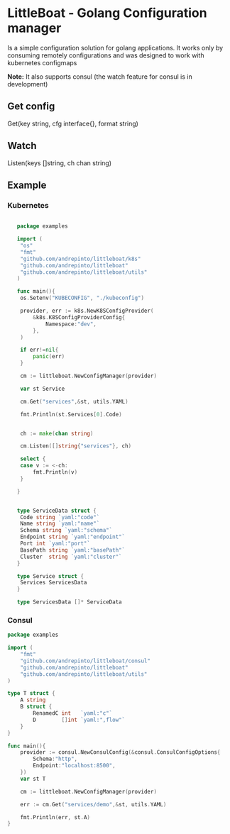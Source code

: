 # LittleBoat - Golang Configuration manager

Is a simple configuration solution for golang applications. It works only by consuming remotely configurations and was designed to work with kubernetes configmaps

**Note:** It also supports consul (the watch feature for consul is in development)

## Get config

Get(key string, cfg interface{}, format string)

## Watch

Listen(keys []string, ch chan string)


## Example

### Kubernetes

```go

   package examples

   import (
   	"os"
   	"fmt"
   	"github.com/andrepinto/littleboat/k8s"
   	"github.com/andrepinto/littleboat"
   	"github.com/andrepinto/littleboat/utils"
   )

   func main(){
   	os.Setenv("KUBECONFIG", "./kubeconfig")

   	provider, err := k8s.NewK8SConfigProvider(
   		&k8s.K8SConfigProviderConfig{
   			Namespace:"dev",
   		},
   	)

   	if err!=nil{
   		panic(err)
   	}

   	cm := littleboat.NewConfigManager(provider)

   	var st Service

   	cm.Get("services",&st, utils.YAML)

   	fmt.Println(st.Services[0].Code)


   	ch := make(chan string)

   	cm.Listen([]string{"services"}, ch)

   	select {
   	case v := <-ch:
   		fmt.Println(v)
   	}

   }


   type ServiceData struct {
   	Code string `yaml:"code"`
   	Name string `yaml:"name"`
   	Schema string `yaml:"schema"`
   	Endpoint string `yaml:"endpoint"`
   	Port int `yaml:"port"`
   	BasePath string `yaml:"basePath"`
   	Cluster  string `yaml:"cluster"`
   }

   type Service struct {
   	Services ServicesData
   }

   type ServicesData []* ServiceData

```

### Consul

```go
package examples

import (
	"fmt"
	"github.com/andrepinto/littleboat/consul"
	"github.com/andrepinto/littleboat"
	"github.com/andrepinto/littleboat/utils"
)

type T struct {
	A string
	B struct {
		RenamedC int   `yaml:"c"`
		D        []int `yaml:",flow"`
	}
}

func main(){
	provider := consul.NewConsulConfig(&consul.ConsulConfigOptions{
		Schema:"http",
		Endpoint:"localhost:8500",
	})
	var st T

	cm := littleboat.NewConfigManager(provider)

	err := cm.Get("services/demo",&st, utils.YAML)

	fmt.Println(err, st.A)
}
```